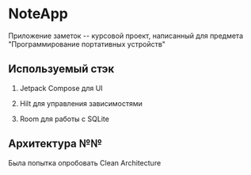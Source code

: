 # NoteApp

Приложение заметок -- курсовой проект, написанный для предмета "Программирование портативных устройств"

## Используемый стэк ##

1) Jetpack Compose для UI

2) Hilt для управления зависимостями

3) Room для работы с SQLite

## Архитектура №№

Была попытка опробовать Clean Architecture
